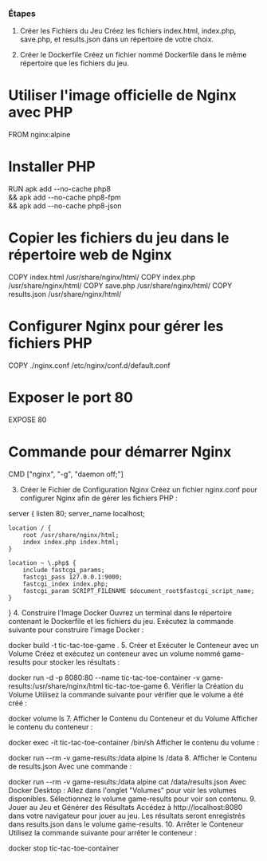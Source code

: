 ### Étapes

1. Créer les Fichiers du Jeu
Créez les fichiers index.html, index.php, save.php, et results.json dans un répertoire de votre choix.

2. Créer le Dockerfile
Créez un fichier nommé Dockerfile dans le même répertoire que les fichiers du jeu.

# Utiliser l'image officielle de Nginx avec PHP
FROM nginx:alpine

# Installer PHP
RUN apk add --no-cache php8 \
    && apk add --no-cache php8-fpm \
    && apk add --no-cache php8-json

# Copier les fichiers du jeu dans le répertoire web de Nginx
COPY index.html /usr/share/nginx/html/
COPY index.php /usr/share/nginx/html/
COPY save.php /usr/share/nginx/html/
COPY results.json /usr/share/nginx/html/

# Configurer Nginx pour gérer les fichiers PHP
COPY ./nginx.conf /etc/nginx/conf.d/default.conf

# Exposer le port 80
EXPOSE 80

# Commande pour démarrer Nginx
CMD ["nginx", "-g", "daemon off;"]

3. Créer le Fichier de Configuration Nginx
Créez un fichier nginx.conf pour configurer Nginx afin de gérer les fichiers PHP :

server {
    listen 80;
    server_name localhost;

    location / {
        root /usr/share/nginx/html;
        index index.php index.html;
    }

    location ~ \.php$ {
        include fastcgi_params;
        fastcgi_pass 127.0.0.1:9000;
        fastcgi_index index.php;
        fastcgi_param SCRIPT_FILENAME $document_root$fastcgi_script_name;
    }
}
4. Construire l'Image Docker
Ouvrez un terminal dans le répertoire contenant le Dockerfile et les fichiers du jeu.
Exécutez la commande suivante pour construire l'image Docker :

docker build -t tic-tac-toe-game .
5. Créer et Exécuter le Conteneur avec un Volume
Créez et exécutez un conteneur avec un volume nommé game-results pour stocker les résultats :

docker run -d -p 8080:80 --name tic-tac-toe-container -v game-results:/usr/share/nginx/html tic-tac-toe-game
6. Vérifier la Création du Volume
Utilisez la commande suivante pour vérifier que le volume a été créé :

docker volume ls
7. Afficher le Contenu du Conteneur et du Volume
Afficher le contenu du conteneur :

docker exec -it tic-tac-toe-container /bin/sh
Afficher le contenu du volume :

docker run --rm -v game-results:/data alpine ls /data
8. Afficher le Contenu de results.json
Avec une commande :

docker run --rm -v game-results:/data alpine cat /data/results.json
Avec Docker Desktop :
Allez dans l'onglet "Volumes" pour voir les volumes disponibles.
Sélectionnez le volume game-results pour voir son contenu.
9. Jouer au Jeu et Générer des Résultats
Accédez à http://localhost:8080 dans votre navigateur pour jouer au jeu.
Les résultats seront enregistrés dans results.json dans le volume game-results.
10. Arrêter le Conteneur
Utilisez la commande suivante pour arrêter le conteneur :

docker stop tic-tac-toe-container